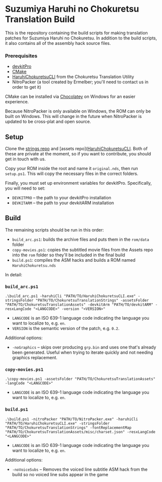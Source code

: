 # Suzumiya Haruhi no Chokuretsu Translation Build

This is the repository containing the build scripts for making translation patches for Suzumiya Haruhi no Chokuretsu. In addition to the build scripts, it also contains all of the assembly hack source files.

### Prerequisites
* [devkitPro](https://devkitpro.org/)
* [CMake](https://cmake.org/)
* [HaruhiChokuretsuCLI](https://github.com/haroohie-club/ChokuretsuTranslationUtility) from the Chokuretsu Translation Utility
* NitroPacker (a tool created by Ermelber; you'll need to contact us in order to get it)

CMake can be installed via [Chocolatey](https://chocolatey.org/) on Windows for an easier experience.

Because NitroPacker is only available on Windows, the ROM can only be built on Windows. This will change in the future when NitroPacker is updated to be cross-plat and open source.

## Setup
Clone the [strings repo](https://github.com/haroohie-club/ChokuretsuTranslationStrings) and [assets repo]([HaruhiChokuretsuCLI](https://github.com/haroohie-club/ChokuretsuTranslationAssets). Both of these are private at the moment, so if you want to contribute, you should get in touch with us.

Copy your ROM inside the root and name it `original.nds`, then run `setup.ps1`. This will copy the necessary files in the correct folders.

Finally, you must set up environment variables for devkitPro. Specifically, you will need to set:

* `DEVKITPRO` &ndash; the path to your devkitPro installation
* `DEVKITARM` &ndash; the path to your devkitARM installation

## Build
The remaining scripts should be run in this order:

* `build_arc.ps1`: builds the archive files and puts them in the `rom/data` folder
* `copy-movies.ps1`: copies the subtitled movie files from the Assets repo into the `rom` folder so they'll be included in the final build
* `build.ps1`: compiles the ASM hacks and builds a ROM named `HaruhiChokuretsu.nds`

In detail:

### `build_arc.ps1`
`.\build_arc.ps1 -haruhiCli "PATH/TO/HaruhiChokuretsuCLI.exe" -stringsFolder "PATH/TO/ChokuretsuTranslationStrings" -assetsFolder "PATH/TO/ChokuretsuTranslationAssets" -devkitArm "PATH/TO/devkitARM" -resxLangCode "<LANGCODE>" -version "<VERSION>"`

* `LANGCODE` is an ISO 639-1 language code indicating the language you want to localize to, e.g. `en`.
* `VERSION` is the semantic version of the patch, e.g. `0.2`.

Additional options:
* `-noGraphics` &ndash; skips over producing `grp.bin` and uses one that's already been generated. Useful when trying to iterate quickly and not needing graphics replacement.

### `copy-movies.ps1`
`.\copy-movies.ps1 -assetsFolder "PATH/TO/ChokuretsuTranslationAssets" -langCode "<LANGCODE>"`

* `LANGCODE` is an ISO 639-1 language code indicating the language you want to localize to, e.g. `en`.

### `build.ps1`
`.\build.ps1 -nitroPacker "PATH/TO/NitroPacker.exe" -haruhiCli "PATH/TO/HaruhiChokuretsuCLI.exe" -stringsFolder "PATH/TO/ChokuretsuTranslationStrings" -fontReplacementMap "PATH/TO/ChokuretsuTranslationAssets/misc/charset.json" -resxLangCode "<LANGCODE>"`

* `LANGCODE` is an ISO 639-1 language code indicating the language you want to localize to, e.g. `en`.

Additional options:
* `-noVoiceSubs` &ndash; Removes the voiced line subtitle ASM hack from the build so no voiced line subs appear in the game